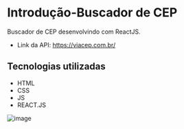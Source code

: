 # Introdução-Buscador de CEP
Buscador de CEP desenvolvindo com ReactJS.

* Link da API: https://viacep.com.br/
## Tecnologias utilizadas
* HTML
* CSS
* JS
* REACT.JS

![image](https://user-images.githubusercontent.com/81371744/210156782-b0fbfe53-d656-40de-a650-13abd6050ada.png)


